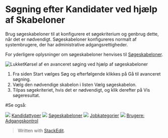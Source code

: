 # Søgning efter Kandidater ved hjælp af Skabeloner

Brug søgeskabeloner til at konfigurere et søgekriterium og genbrug dette, når det er nødvendigt. Søgeskabeloner konfigureres normalt af systembrugere, der har administrative adgangsrettigheder.

For yderligere oplysninger om søgeskabeloner henvises til  [Søgeskabeloner](../online-help/search_templates.htm).

![Lukket](../Skins/Default/Stylesheets/Images/transparent.gif)Kørsel af en avanceret søging ved hjælp af søgeskabeloner

1.  Fra siden  Start  vælges  Søg  og efterfølgende klikkes på  Gå til avanceret søgning.
2.  Vælg den nødvendige skabelon i listen  Vælg søgeskabelon.
3.  Tilpas søgekriteriet, hvis det er nødvendigt, og klik derefter på  Vis søgeresultat.

#Se også:

![](../Resources/Images/icon-document-link.png)  [Kandidattyper](../online-help/candidate_types.htm)
![](../Resources/Images/icon-document-link.png)  [Søgeskabeloner](../online-help/search_templates.htm)
![](../Resources/Images/icon-document-link.png)  [Jobkategorier](../online-help/job_categories.htm)
![](../Resources/Images/icon-document-link.png)  [Brugere: Adgangskontrol](../online-help/users_access_controls.htm)


> Written with [StackEdit](https://stackedit.io/).
<!--stackedit_data:
eyJoaXN0b3J5IjpbLTIwODc3NjA4OTZdfQ==
-->